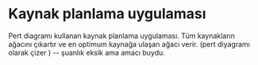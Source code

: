 ﻿# Kaynak planlama uygulaması
Pert diagramı kullanan kaynak planlama uygulaması. Tüm kaynakların ağacını çıkartır ve en optimum kaynağa ulaşan ağacı verir. (pert diyagramı olarak çizer ) -- şuanlık eksik ama amacı buydu.
